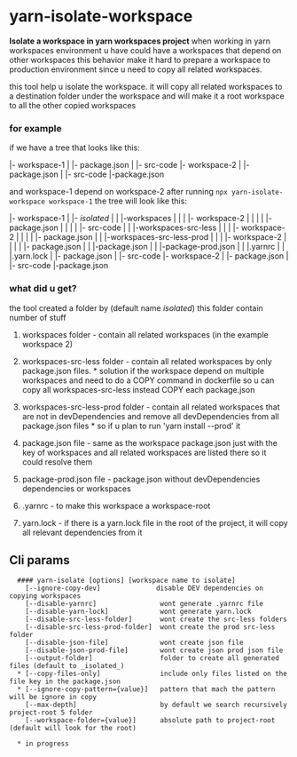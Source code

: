 # yarn-isolate-workspace

**Isolate a workspace in yarn workspaces project**
when working in yarn workspaces environment
u have could have a workspaces that depend on other workspaces
this behavior make it hard to prepare a workspace to production environment
since u need to copy all related workspaces.

this tool help u isolate the workspace.
it will copy all related workspaces to a destination folder under the workspace
and will make it a root workspace to all the other copied workspaces

### for example
if we have a tree that looks like this:

|- workspace-1
|   |- package.json
|   |- src-code
|- workspace-2
|   |- package.json
|   |- src-code
|-package.json

and workspace-1 depend on workspace-2
after running
`npx yarn-isolate-workspace workspace-1`
the tree will look like this:

|- workspace-1
|   |- _isolated_
|   |   |-workspaces
|   |   |  |- workspace-2
|   |   |  |   |- package.json
|   |   |  |   |- src-code
|   |   |-workspaces-src-less
|   |   |  |- workspace-2
|   |   |  |   |- package.json
|   |   |-workspaces-src-less-prod
|   |   |  |- workspace-2
|   |   |  |   |- package.json
|   |   |-package.json
|   |   |-package-prod.json
|   |   |.yarnrc
|   |   |.yarn.lock
|   |- package.json
|   |- src-code
|- workspace-2
|   |- package.json
|   |- src-code
|-package.json


### what did u get?
the tool created a folder by (default name _isolated_)
this folder contain number of stuff

  1. workspaces folder - contain all related workspaces (in the example workspace 2)

  2. workspaces-src-less folder - contain all related workspaces by only package.json files.
    * solution if the workspace depend on multiple workspaces and need to do a COPY command in dockerfile
      so u can copy all workspaces-src-less instead COPY each package.json

  3. workspaces-src-less-prod folder - contain all related workspaces that are not in devDependencies and
     remove all devDependencies from all package.json files
    * so if u plan to run 'yarn install --prod' it

  4. package.json file - same as the workspace package.json just with the key of workspaces
     and all related workspaces are listed there so it could resolve them

  5. package-prod.json file - package.json without devDependencies dependencies or workspaces

  6. .yarnrc - to make this workspace a workspace-root

  7. yarn.lock - if there is a yarn.lock file in the root of the project,
     it will copy all relevant dependencies from it


## Cli params
```
  #### yarn-isolate [options] [workspace name to isolate]
    [--ignore-copy-dev]              disable DEV dependencies on copying workspaces
    [--disable-yarnrc]                wont generate .yarnrc file
    [--disable-yarn-lock]             wont generate yarn.lock
    [--disable-src-less-folder]       wont create the src-less folders
    [--disable-src-less-prod-folder]  wont create the prod src-less folder
    [--disable-json-file]             wont create json file
    [--disable-json-prod-file]        wont create json prod json file
    [--output-folder]                 folder to create all generated files (default to _isolated_)
  * [--copy-files-only]               include only files listed on the file key in the package.json
  * [--ignore-copy-pattern={value}]   pattern that mach the pattern will be ignore in copy
    [--max-depth]                     by default we search recursively project-root 5 folder
    [--workspace-folder={value}]      absolute path to project-root (default will look for the root)

  * in progress
```
